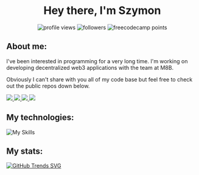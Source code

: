 <h1 align="center"> Hey there, I'm Szymon </h1>

<div align="center">
  <img alt="profile views" src="https://komarev.com/ghpvc/?username=rekeye" />
  <img alt="followers" src="https://img.shields.io/github/followers/rekeye" />
  <img alt="freecodecamp points" src="https://img.shields.io/freecodecamp/points/rekeye" />
</div>

## About me:


I've been interested in programming for a very long time. I'm  working on developing decentralized web3 applications with the team at M8B. 

Obviously I can't share with you all of my code base but feel free to check out the public repos down below.

<div>
  <a href="rekeye.github.io" target="_blank">
      <img src="https://img.shields.io/badge/website-000000?style=for-the-badge&logo=About.me&logoColor=white" />
  </a>
  <a href="https://www.linkedin.com/in/szymon-paluch-89b329212/" target="_blank">
      <img src="https://img.shields.io/badge/LinkedIn-0077B5?style=for-the-badge&logo=linkedin&logoColor=white" />
  </a>
  <a href="https://www.codewars.com/users/rekeye/" target="_blank">
      <img src="https://img.shields.io/badge/Codewars-B1361E?style=for-the-badge&logo=Codewars&logoColor=white" />
  </a>
  <a href="https://www.freecodecamp.org/rekeye" target="_blank">
      <img src="https://img.shields.io/badge/free%20code%20camp-27273D?style=for-the-badge&logo=freecodecamp&logoColor=white" />
  </a>
 </div>
 

## My technologies:

![My Skills](https://skills.thijs.gg/icons?i=nextjs,react,ts,jest,graphql,tailwind,sass,html,vite,webpack,git,linux,neovim,vscode)
  
 ## My stats:
 
 [![GitHub Trends SVG](https://api.githubtrends.io/user/svg/rekeye/langs?time_range=three_months&use_percent=True&include_private=True&compact=True&theme=dark)](https://githubtrends.io)
